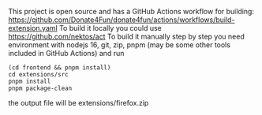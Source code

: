 This project is open source and has a GitHub Actions workflow for building: https://github.com/Donate4Fun/donate4fun/actions/workflows/build-extension.yaml
To build it locally you could use https://github.com/nektos/act
To build it manually step by step you need environment with nodejs 16, git, zip, pnpm (may be some other tools included in GitHub Actions) and run

```
(cd frontend && pnpm install)
cd extensions/src
pnpm install
pnpm package-clean
```

the output file will be extensions/firefox.zip
